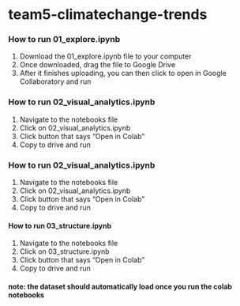# team5-climatechange-trends

### How to run 01_explore.ipynb
1. Download the 01_explore.ipynb file to your computer
2. Once downloaded, drag the file to Google Drive
3. After it finishes uploading, you can then click to open in Google Collaboratory and run

### How to run 02_visual_analytics.ipynb
1. Navigate to the notebooks file
2. Click on 02_visual_analytics.ipynb
3. Click button that says “Open in Colab”
4. Copy to drive and run

### How to run 02_visual_analytics.ipynb
1. Navigate to the notebooks file
2. Click on 02_visual_analytics.ipynb
3. Click button that says “Open in Colab”
4. Copy to drive and run

#### How to run 03_structure.ipynb
1. Navigate to the notebooks file
2. Click on 03_structure.ipynb
3. Click button that says “Open in Colab”
4. Copy to drive and run

#### note: the dataset should automatically load once you run the colab notebooks

